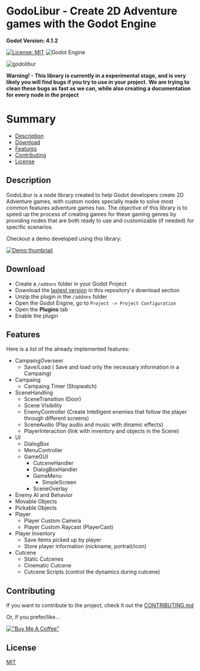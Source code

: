 # GodoLibur - Create 2D Adventure games with the Godot Engine

**Godot Version: 4.1.2**

[![License: MIT](https://img.shields.io/badge/License-MIT-yellow.svg)](https://opensource.org/licenses/MIT)
![Godot Engine](https://img.shields.io/badge/GODOT-%23FFFFFF.svg?style=for-the-badge&logo=godot-engine)

![godolibur](https://i.imgur.com/MFm93VX.jpg)

**Warning! - This library is currently in a experimental stage, and is very likely you will find bugs if you try to use in your project.**
**We are trying to clean these bugs as fast as we can, while also creating a documentation for every node in the project**

# Summary

- [Description](#description)
- [Download](#download)
- [Features](#features)
- [Contributing](#contributing)
- [License](#license)

## Description

GodoLibur is a node library created to help Godot developers create 2D Adventure games, with custom nodes specially made to
solve most common features adventure games has. The objective of this library is to speed up the process of creating games
for these gaming genres by providing nodes that are both ready to use and customizable (if needed) for specific scenarios.

Checkout a demo developed using this library:

[![Demo thumbnail](https://i.imgur.com/EwRgF4H.jpg)](https://youtu.be/xlmQLanqUYw)

## Download

- Create a ```/addons``` folder in your Godot Project
- Download the [lastest version](https://github.com/Programando-o-Mundo/GodoLibur/releases/tag/V1.0) in this repository's download section
- Unzip the plugin in the ```/addons``` folder
- Open the Godot Engine, go to ```Project -> Project Configuration```
- Open the **Plugins** tab
- Enable the plugin

## Features

Here is a list of the already implemented features:

* CampaingOverseer
  * Save/Load ( Save and load only the necessary information in a Campaing)  
* Campaing
  * Campaing Timer (Stopwatch)
* SceneHandling
  * SceneTransition (Door)
  * Scene Visibility
  * EnemyController (Create Intelligent enemies that follow the player through different screens)
  * SceneAudio (Play audio and music with dinamic effects)
  * PlayerInteraction (link with inventory and objects in the Scene)
* UI
  * DialogBox
  * MenuController
  * GameGUI
    * CutceneHandler
    * DialogBoxHandler
    * GameMenu
      * SimpleScreen
    * SceneOverlay
* Enemy AI and Behavior
* Movable Objects
* Pickable Objects
* Player
  * Player Custom Camera
  * Player Custom Raycast (PlayerCast)
* Player Inventory
  * Save items picked up by player
  * Store player information (nickname, portrait/icon) 
* Cutcene
  * Static Cutcenes
  * Cinematic Cutcene
  * Cutcene Scripts (control the dynamics during cutcene)  

## Contributing

If you want to contribute to the project, check it out the [CONTRIBUTING.md](/CONTRIBUTING.md)

Or, if you prefer/like...

[!["Buy Me A Coffee"](https://www.buymeacoffee.com/assets/img/custom_images/orange_img.png)](https://www.buymeacoffee.com/gustavolr035)


## License

[MIT](https://choosealicense.com/licenses/mit/)
